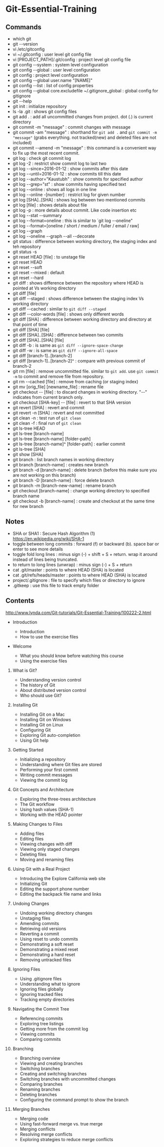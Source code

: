 # Git-Essential-Training

## Commands
- which git
- git --version
- vi /etc/gitconfig
- vi ~/.gitconfig : user level git config file
- vi [PROJECT_PATH]/.git/config : project level git config file
- git config --system : system level configuration
- git config --global : user level configuration
- git config : project level configuration
- git config --global user.name "[NAME]"
- git config --list : list of config properties
- git config --global core.excludefile ~/.gitignore_global : global config for gitignore
- git --help
- git init : initialize repository
- ls -la .git : shows git config files
- git add . : add all uncommitted changes from project. dot (.) is current directory
- git commit -m "message" : commit changes with message
- git commit -am "message" : shorthand for `git add .` and `git commit -m "message"` (grabs everything. not tracked(new) and deleted files are not included)
- git commit --amend -m "message" : this command is a convenient way to fix up the most recent commit.
- git log : check git commit log
- git log -2 : restrict show commit log to last two
- git log --since=2016-01-12 : show commits after this date
- git log --until=2016-01-12 : show commits till this date
- git log --author="Kaustubh" : show commits for specified author
- git log --grep="st" : show commits having specified text
- git log --online : shows all logs in one line
- git log --online -[number] : restrict log for given number
- git log [SHA]..[SHA] : shows log between two mentioned commits
- git log [file] : shows details about file
- git log -p : more details about commit. Like code insertion etc
- git log --stat --summary
- git log --format=oneline : this is similar to `git log --oneline"
- git log --format=[oneline / short / medium / fuller / email / raw]
- git log --graph
- git log --oneline --graph --all --decorate
- git status : difference between working directory, the staging index and teh repository
- git status -s
- git reset HEAD [file] : to unstage file
- git reset HEAD
- git reset --soft
- git reset --mixed : default
- git reset --hard
- git diff : shows difference between the repository where HEAD is pointed at Vs working directory
- git diff [file]
- git diff --staged : shows difference between the staging index Vs working directory
- git diff --cached : similar to `git diff --staged`
- git diff --color-words [file] : shows only different words
- git diff [SHA] : difference between working directory and directory at that point of time
- git diff [SHA] [file]
- git diff [SHA]..[SHA] : difference between two commits
- git diff [SHA]..[SHA] [file]
- git diff -b : is same as `git diff --ignore-space-change`
- git diff -w : is same as `git diff --ignore-all-space`
- git diff [branch-1]..[branch-2]
- git diff [branch-1]..[branch-2]^ : compare with previous commit of branch-2
- git rm [file] : remove uncommitted file. similar to `git add`. use `git commit -m` to commit and remove file from repository.
- git rm --cached [file] : remove from caching (or staging index)
- git mv [orig_file] [newname_file] : rename file
- git checkout -- [file] : to discard changes in working directory. "--" indicates from current branch only.
- git checkout [SHA-key] -- [file] : revert to that SHA version
- git revert [SHA] : revert and commit
- git revert -n [SHA] : revert and not committed
- git clean -n : test run of `git clean`
- git clean -f : final run of `git clean`
- git ls-tree HEAD
- git ls-tree [branch-name]
- git ls-tree [branch-name] [folder-path]
- git ls-tree [branch-name]^ [folder-path] : earlier commit
- git ls-tree [SHA]
- git show [SHA]
- git branch : list branch names in working directory
- git branch [branch-name] : creates new branch
- git branch -d [branch-name] : delete branch (before this make sure you are not working on this branch)
- git branch -D [branch-name] : force delete branch
- git branch -m [branch-new-name] : rename branch
- git checkout [branch-name] : change working directory to specified branch name
- git checkout -b [branch-name] : create and checkout at the same time for new branch



## Notes
- SHA or SHA1 : Secure Hash Algorithm (1) https://en.wikipedia.org/wiki/SHA-1
- toggle between long commits : forward (f) or backward (b). space bar or enter to see more details
- toggle fold long lines : minus sign (-) + shift + S + return. wrap it around instead of lines being truncated.
- to return to long lines (unwrap) : minus sign (-) + S + return
- cat .git/master : points to where HEAD (SHA) is located
- cat .git/refs/heads/master : points to where HEAD (SHA) is located
- project/.gitignore : file to specify which files or directory to ignore
- .gitkeep : use this file to track empty folder

## Contents
http://www.lynda.com/Git-tutorials/Git-Essential-Training/100222-2.html

- Introduction
    - Introduction
    - How to use the exercise files

- Welcome
    - What you should know before watching this course
    - Using the exercise files

1. What is Git?
    - Understanding version control
    - The history of Git
    - About distributed version control
    - Who should use Git?

2. Installing Git 
    - Installing Git on a Mac
    - Installing Git on Windows
    - Installing Git on Linux
    - Configuring Git
    - Exploring Git auto-completion
    - Using Git help
    
3. Getting Started
    - Initializing a repository
    - Understanding where Git files are stored
    - Performing your first commit
    - Writing commit messages
    - Viewing the commit log
    
4. Git Concepts and Architecture
    - Exploring the three-trees architecture
    - The Git workflow
    - Using hash values (SHA-1)
    - Working with the HEAD pointer
    
5. Making Changes to Files
    - Adding files
    - Editing files
    - Viewing changes with diff
    - Viewing only staged changes
    - Deleting files
    - Moving and renaming files

6. Using Git with a Real Project
    - Introducing the Explore California web site
    - Initializing Git
    - Editing the support phone number
    - Editing the backpack file name and links
    
7. Undoing Changes
    - Undoing working directory changes
    - Unstaging files
    - Amending commits
    - Retrieving old versions
    - Reverting a commit
    - Using reset to undo commits
    - Demonstrating a soft reset
    - Demonstrating a mixed reset
    - Demonstrating a hard reset
    - Removing untracked files

8. Ignoring Files
    - Using .gitignore files
    - Understanding what to ignore
    - Ignoring files globally
    - Ignoring tracked files
    - Tracking empty directories

9. Navigating the Commit Tree
    - Referencing commits
    - Exploring tree listings
    - Getting more from the commit log
    - Viewing commits
    - Comparing commits

10. Branching
    - Branching overview
    - Viewing and creating branches
    - Switching branches
    - Creating and switching branches
    - Switching branches with uncommitted changes
    - Comparing branches
    - Renaming branches
    - Deleting branches
    - Configuring the command prompt to show the branch

11. Merging Branches
    - Merging code
    - Using fast-forward merge vs. true merge
    - Merging conflicts
    - Resolving merge conflicts
    - Exploring strategies to reduce merge conflicts